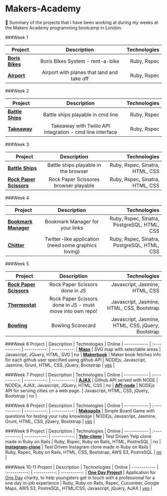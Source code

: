 # Makers-Academy
:stars: Summary of the projects that I have been working at during my weeks at the Makers Academy programming bootcamp in London.

###Week 1

Project | Description | Technologies |
 ------------ | :-----------: | -----------: |
**[Boris Bikes](https://github.com/sandagolcea/boris-bikes)**  |     Boris Bikes System - rent-a-bike     |   Ruby, Rspec |
**[Airport](https://github.com/sandagolcea/airport)** |     Airport with planes that land and take off      |   Ruby, Rspec |


###Week 2

Project | Description | Technologies |
 ------------ | :-----------: | -----------: |
**[Battle Ships](https://github.com/sandagolcea/battle-ships)**  |    Battle ships playable in cmd line      |  Ruby, Rspec |
**[Takeaway](https://github.com/sandagolcea/takeaway)** |     Takeaway with Twilio API integration - cmd line interface     |   Ruby, Rspec |

###Week 3

Project | Description | Technologies |
 ------------ | :-----------: | -----------: |
**[Battle Ships](https://github.com/sandagolcea/battle-ships-web)**  |    Battle ships playable in the browser     | Ruby, Rspec, Sinatra, HTML, CSS |
**[Rock Paper Scissors](https://github.com/sandagolcea/rock-paper-scissors-ruby)** |     Rock Paper Scissores browser playable     |         Ruby, Rspec, Sinatra, HTML, CSS |

###Week 4


Project | Description | Technologies |
 ------------ | :-----------: | -----------: |
**[Bookmark Manager](https://github.com/sandagolcea/book-mark)**  |    Bookmark Manager for your links     | Ruby, Rspec, Sinatra, PostgreSQL, HTML, CSS |
**[Chitter](https://github.com/sandagolcea/chitter)** |     Twitter-like application (need some graphics loving)     |         Ruby, Rspec, Sinatra, PostgreSQL, HTML, CSS |

###Week 5

Project | Description | Technologies |
 ------------ | :-----------: | -----------: |
**[Rock Paper Scissors](https://github.com/sandagolcea/rock-paper-scissors-js)**  |    Rock Paper Scissors done in JS     | Javascript, Jasmine, HTML, CSS |
**[Thermostat](https://github.com/sandagolcea/javascript/tree/master/thermostat)**  |    Rock Paper Scissors done in JS - must move into own repo!    | Javascript, Jasmine, HTML, CSS, Bootstrap |
**[Bowling](https://github.com/sandagolcea/bowling-js)** |     Bowling Scorecard     |         Javascript, Jasmine, HTML, CSS, jQuery, Bootstrap |


###Week 6
Project | Description | Technologies | Online |
 ------------ | :-----------: | -----------: | -----------: |
**[Maps](https://github.com/sandagolcea/maps)**  |    SVG map with selectable areas    | Javascript, JQuery, HTML, SVG | no |
**[Makerbook](https://github.com/sandagolcea/makerbook)** |     Maker book fetches info for each github user specified using github API     |         NODEjs, Javascript, Jasmine, Grunt, HTML, CSS, jQuery, Bootstrap | [yes](http://makerbook.herokuapp.com/user/new) |

###Week 7
Project | Description | Technologies | Online |
 ------------ | :-----------: | -----------: | -----------: |
**[AJAX](https://github.com/sandagolcea/AJAX)**  |    Github API served with NODE    | NODEjs, AJAX, Javascript, JQuery, HTML, CSS  | no |
**[API-node](https://github.com/sandagolcea/API-node)** |     NODEjs API for serving cities on a web page.      |         Javascript, HTML, CSS, jQuery, Bootstrap | no |

###Week 8
Project | Description | Technologies | Online |
 ------------ | :-----------: | -----------: | -----------: |
**[Makopolis](https://github.com/sandagolcea/Makopolis)** |     Simple Board Game with questions for testing your ruby knowledge     |         NODEjs, Javascript, Jasmine, Grunt, HTML, CSS, jQuery, Bootstrap | [yes](makopolis.herokuapp.com) |

###Week 9
Project | Description | Technologies | Online |
 ------------ | :-----------: | -----------: | -----------: |
**[Yelp-clone](https://github.com/sandagolcea/yelp-clone)**  |   Test Driven Yelp clone made in Ruby on Rails    | Ruby, Rspec, Ruby on Rails, HTML, PostreSQL | no |
**[Instagram-clone](https://github.com/sandagolcea/instagram-challenge)** |     Test Driven Instagram clone made in Ruby on Rails     |         Ruby, Rspec, Ruby on Rails, HTML, CSS, Bootstrap, AWS S3, PostreSQL | [no]() |

###Week 10-11
Project | Description | Technologies | Online |
 ------------ | :-----------: | -----------: | -----------: |
**[One Day Project](https://github.com/sandagolcea/One_Day_Experience_Prototype)**  |    Application for [One Day](https://openideo.com/challenge/youth-employment-pathways/ideas/one-day) charity, to help youngsters get in touch with a professional for a one day in-job experience    | Ruby, Ruby on Rails, Rspec, Cucumber, Google Maps, AWS S3, PostreSQL, HTML/CSS, Javascript, jQuery, AJAX | [yes](https://one-day-xp.herokuapp.com/) |
